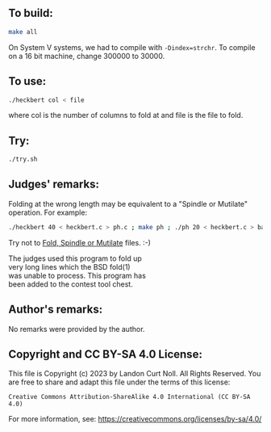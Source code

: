 ## To build:

```sh
make all
```

On System V systems, we had to compile with `-Dindex=strchr`.
To compile on a 16 bit machine, change 300000 to 30000.


## To use:

```sh
./heckbert col < file
```

where col is the number of columns to fold at and file is the file to fold.


## Try:

```sh
./try.sh
```


## Judges' remarks:

Folding at the wrong length may be equivalent to a "Spindle or Mutilate" operation. For example:

```sh
./heckbert 40 < heckbert.c > ph.c ; make ph ; ./ph 20 < heckbert.c > bar.c ; make bar
```

Try not to
[Fold, Spindle or Mutilate](https://repository.library.brown.edu/studio/item/bdr:788264/PDF/)
files. :-)

The judges used this program to fold up\
very long lines which the BSD fold(1)\
was unable to process. This program has\
been added to the contest tool chest.


## Author's remarks:

No remarks were provided by the author.


## Copyright and CC BY-SA 4.0 License:

This file is Copyright (c) 2023 by Landon Curt Noll.  All Rights Reserved.
You are free to share and adapt this file under the terms of this license:

    Creative Commons Attribution-ShareAlike 4.0 International (CC BY-SA 4.0)

For more information, see: https://creativecommons.org/licenses/by-sa/4.0/
